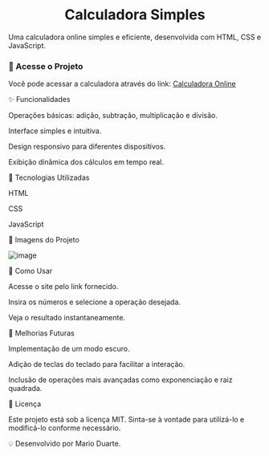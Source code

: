 <h1 align="center"> Calculadora Simples</h1>



<p>Uma calculadora online simples e eficiente, desenvolvida com HTML, CSS e JavaScript.</p>

<h3>🔗 Acesse o Projeto</h3>

Você pode acessar a calculadora através do link: [Calculadora Online](https://marioduartee.github.io/calculadora/)


✨ Funcionalidades

Operações básicas: adição, subtração, multiplicação e divisão.

Interface simples e intuitiva.

Design responsivo para diferentes dispositivos.

Exibição dinâmica dos cálculos em tempo real.

🚀 Tecnologias Utilizadas

HTML

CSS

JavaScript

📸 Imagens do Projeto

![image](https://github.com/user-attachments/assets/6f8b1d3a-56c8-441c-a1f5-66e6e7898df8)


📌 Como Usar

Acesse o site pelo link fornecido.

Insira os números e selecione a operação desejada.

Veja o resultado instantaneamente.

🔧 Melhorias Futuras

Implementação de um modo escuro.

Adição de teclas do teclado para facilitar a interação.

Inclusão de operações mais avançadas como exponenciação e raiz quadrada.


📄 Licença

Este projeto está sob a licença MIT. Sinta-se à vontade para utilizá-lo e modificá-lo conforme necessário.

💡 Desenvolvido por Mario Duarte.

